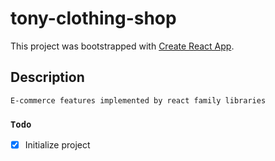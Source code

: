 # tony-clothing-shop

This project was bootstrapped with [Create React App](https://github.com/facebook/create-react-app).

## Description

```
E-commerce features implemented by react family libraries
```

### `Todo`

- [x] Initialize project
